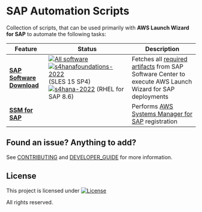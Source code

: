 # SAP Automation Scripts

Collection of scripts, that can be used primarily with **AWS Launch Wizard for SAP** to automate the following tasks:

| Feature  | Status | Description |
| ------------- | ------------- | ------------- |
| **[SAP Software Download](software_download/)**   | [![All software](https://github.com/awslabs/aws-sap-automation/actions/workflows/software_download_all.yml/badge.svg)](https://github.com/awslabs/aws-sap-automation/actions/workflows/software_download_all.yml) [![s4hanafoundations-2022](https://github.com/awslabs/aws-sap-automation/actions/workflows/launch_wizard.yml/badge.svg)](https://github.com/awslabs/aws-sap-automation/actions/workflows/launch_wizard.yml) (SLES 15 SP4) [![s4hana-2022](https://github.com/awslabs/aws-sap-automation/actions/workflows/launch_wizard_saps4hana_2022.yml/badge.svg)](https://github.com/awslabs/aws-sap-automation/actions/workflows/launch_wizard_saps4hana_2022.yml) (RHEL for SAP 8.6) | Fetches all [required artifacts](https://docs.aws.amazon.com/launchwizard/latest/userguide/launch-wizard-sap-software-install-details.html) from SAP Software Center to execute AWS Launch Wizard for SAP deployments |
| **[SSM for SAP](ssm_sap/)**   |  | Performs [AWS Systems Manager for SAP](https://docs.aws.amazon.com/ssm-sap/latest/userguide/get-started.html) registration |

## Found an issue? Anything to add?

See [CONTRIBUTING](CONTRIBUTING.md) and [DEVELOPER_GUIDE](DEVELOPER_GUIDE.md) for more information.

## License

This project is licensed under  [![License](https://img.shields.io/badge/License-Apache_2.0-blue.svg)](.LICENSE)
  
All rights reserved.
